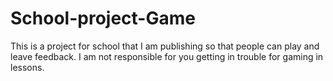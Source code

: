 # School-project-Game
This is a project for school that I am publishing so that people can play and leave feedback.
I am not responsible for you getting in trouble for gaming in lessons. 
